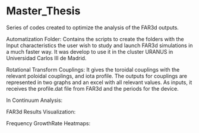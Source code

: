 # Master_Thesis
Series of codes created to optimize the analysis of the FAR3d outputs.

Automatization Folder: Contains the scripts to create the folders with the Input characteristics the user wish to study and launch FAR3d simulations in a much faster way. It was develop to use it in the cluster URANUS in Universidad Carlos III de Madrid.

Rotational Transform Couplings: It gives the toroidal couplings with the relevant poloidal couplings, and iota profile. The outputs for couplings are represented in two graphs and an excel with all relevant values. As inputs, it receives the profile.dat file from FAR3d and the periods for the device.

In Continuum Analysis:

FAR3d Results Visualization:

Frequency GrowthRate Heatmaps:

